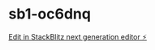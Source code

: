 # sb1-oc6dnq

[Edit in StackBlitz next generation editor ⚡️](https://stackblitz.com/~/github.com/gattonerofx/sb1-oc6dnq)